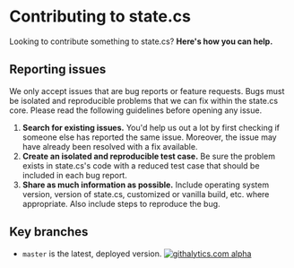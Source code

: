 # Contributing to state.cs

Looking to contribute something to state.cs? **Here's how you can help.**

## Reporting issues

We only accept issues that are bug reports or feature requests.
Bugs must be isolated and reproducible problems that we can fix within the state.cs core.
Please read the following guidelines before opening any issue.

1. **Search for existing issues.** You'd help us out a lot by first checking if someone else has reported the same issue. Moreover, the issue may have already been resolved with a fix available.
2. **Create an isolated and reproducible test case.** Be sure the problem exists in state.cs's code with a reduced test case that should be included in each bug report.
3. **Share as much information as possible.** Include operating system version, version of state.cs, customized or vanilla build, etc. where appropriate. Also include steps to reproduce the bug.

## Key branches

- `master` is the latest, deployed version.
[![githalytics.com alpha](https://cruel-carlota.pagodabox.com/837a719cc38ffa18e895dc5f8f72768e "githalytics.com")](http://githalytics.com/steelbreeze/state.cs)
